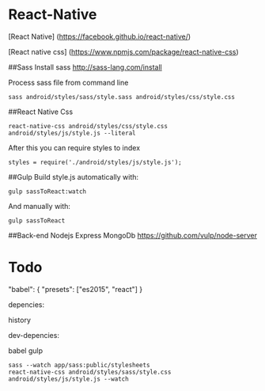 # React-Native
[React Native] (https://facebook.github.io/react-native/)

[React native css] (https://www.npmjs.com/package/react-native-css)



##Sass
Install sass http://sass-lang.com/install

Process sass file from command line
``` shell
sass android/styles/sass/style.sass android/styles/css/style.css
```
##React Native Css
``` shell
react-native-css android/styles/css/style.css android/styles/js/style.js --literal
```

After this you can require styles to index
``` shell
styles = require('./android/styles/js/style.js');
```

##Gulp
Build style.js automatically with:
``` shell
gulp sassToReact:watch
```
And manually with:
``` shell
gulp sassToReact
```

##Back-end
Nodejs Express MongoDb
https://github.com/vulp/node-server

# Todo
"babel": {
    "presets": ["es2015", "react"]
}

depencies:

history

dev-depencies:

babel
gulp

``` shell
sass --watch app/sass:public/stylesheets
react-native-css android/styles/sass/style.css android/styles/js/style.js --watch
```


